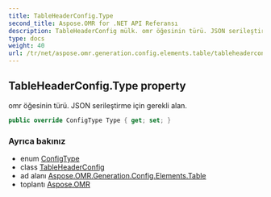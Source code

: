 ```yaml
---
title: TableHeaderConfig.Type
second_title: Aspose.OMR for .NET API Referansı
description: TableHeaderConfig mülk. omr öğesinin türü. JSON serileştirme için gerekli alan.
type: docs
weight: 40
url: /tr/net/aspose.omr.generation.config.elements.table/tableheaderconfig/type/
---
```

## TableHeaderConfig.Type property

omr öğesinin türü. JSON serileştirme için gerekli alan.

```csharp
public override ConfigType Type { get; set; }
```

### Ayrıca bakınız

* enum [ConfigType](../../../aspose.omr.generation.config.enums/configtype/)
* class [TableHeaderConfig](../)
* ad alanı [Aspose.OMR.Generation.Config.Elements.Table](../../tableheaderconfig/)
* toplantı [Aspose.OMR](../../../)



